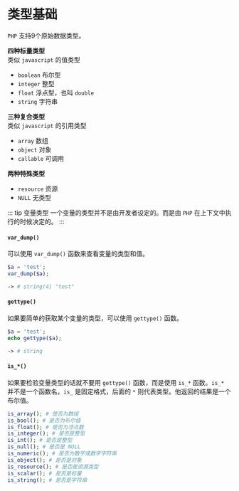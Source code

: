 # 类型基础
`PHP` 支持9个原始数据类型。

**四种标量类型** <br />
类似 `javascript` 的值类型
- `boolean` 布尔型
- `integer` 整型
- `float` 浮点型，也叫 `double`
- `string` 字符串

**三种复合类型** <br />
类似 `javascript` 的引用类型
- `array` 数组
- `object` 对象
- `callable` 可调用

**两种特殊类型**
- `resource` 资源
- `NULL` 无类型

::: tip 变量类型
一个变量的类型并不是由开发者设定的。而是由 `PHP` 在上下文中执行的时候决定的。
:::
<br />

#### `var_dump()`
可以使用 `var_dump()` 函数来查看变量的类型和值。
``` php
$a = 'test';
var_dump($a);

-> # string(4) "test"
```

#### `gettype()`
如果要简单的获取某个变量的类型，可以使用 `gettype()` 函数。
``` php
$a = 'test';
echo gettype($a);

-> # string
```

#### `is_*()`
如果要检验变量类型的话就不要用 `gettype()` 函数，而是使用 `is_*` 函数。`is_*` 并不是一个函数名，`is_` 是固定格式，后面的 `*` 则代表类型。他返回的结果是一个布尔值。
``` php
is_array(); # 是否为数组
is_bool(); # 是否为布尔值
is_float(); # 是否为浮点数
is_integer(); # 是否是整型
is_int(); # 是否是整型
is_null(); # 是否是 NULL
is_numeric(); # 是否为数字或数字字符串
is_object(); # 是否是对象
is_resource(); # 是否是资源类型
is_scalar(); # 是否是标量
is_string(); # 是否是字符串
```